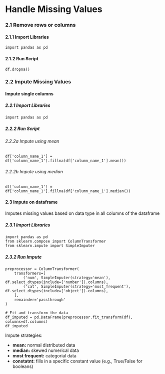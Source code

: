 # Handle Missing Values
### 2.1 Remove rows or columns
#### 2.1.1 Import Libraries
    import pandas as pd
#### 2.1.2 Run Script
    df.dropna()
### 2.2 Impute Missing Values
#### Impute single columns
##### 2.2.1 Import Libraries
    import pandas as pd
##### 2.2.2 Run Script
###### 2.2.2a Impute using mean
    df['column_name_1'] = df['column_name_1'].fillna(df['column_name_1'].mean())
###### 2.2.2b Impute using median
    df['column_name_1'] = df['column_name_1'].fillna(df['column_name_1'].median())
#### 2.3 Impute on dataframe
Imputes missing values based on data type in all columns of the dataframe
##### 2.3.1 Import Libraries
    import pandas as pd
    from sklearn.compose import ColumnTransformer
    from sklearn.impute import SimpleImputer
##### 2.3.2 Run Impute
    preprocessor = ColumnTransformer(
        transformers=[
            ('num', SimpleImputer(strategy='mean'), df.select_dtypes(include=['number']).columns),
            ('cat', SimpleImputer(strategy='most_frequent'), df.select_dtypes(include=['object']).columns),
        ],
        remainder='passthrough'
    )

    # Fit and transform the data
    df_imputed = pd.DataFrame(preprocessor.fit_transform(df), columns=df.columns)
    df_imputed
Impute strategies:
- **mean:** normal distributed data
- **median:** skewed numerical data
- **most frequent:** categorial data
- **constatnt:** fills in a specific constant value (e.g., True/False for booleans)
